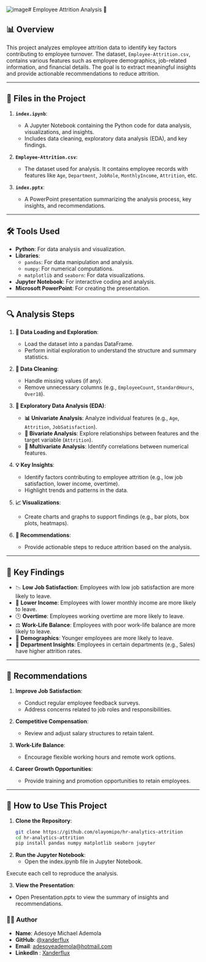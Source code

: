 ![image](https://github.com/user-attachments/assets/2c1909c7-cf35-4f73-ac9f-ab0a34d560fb)# Employee Attrition Analysis 🚀


## 📊 Overview 
This project analyzes employee attrition data to identify key factors contributing to employee turnover. The dataset, `Employee-Attrition.csv`, contains various features such as employee demographics, job-related information, and financial details. The goal is to extract meaningful insights and provide actionable recommendations to reduce attrition.

---

## 📂 Files in the Project
1. **`index.ipynb`**: 
   - A Jupyter Notebook containing the Python code for data analysis, visualizations, and insights.
   - Includes data cleaning, exploratory data analysis (EDA), and key findings.

2. **`Employee-Attrition.csv`**:
   - The dataset used for analysis. It contains employee records with features like `Age`, `Department`, `JobRole`, `MonthlyIncome`, `Attrition`, etc.

3. **`index.pptx`**:
   - A PowerPoint presentation summarizing the analysis process, key insights, and recommendations.

---

## 🛠 Tools Used
- **Python**: For data analysis and visualization.
- **Libraries**:
  - `pandas`: For data manipulation and analysis.
  - `numpy`: For numerical computations.
  - `matplotlib` and `seaborn`: For data visualizations.
- **Jupyter Notebook**: For interactive coding and analysis.
- **Microsoft PowerPoint**: For creating the presentation.

---
## **🔍 Analysis Steps**  

1. **📂 Data Loading and Exploration**:  
   - Load the dataset into a pandas DataFrame.  
   - Perform initial exploration to understand the structure and summary statistics.

2. **🧹 Data Cleaning**:  
   - Handle missing values (if any).  
   - Remove unnecessary columns (e.g., `EmployeeCount`, `StandardHours`, `Over18`).

3. **🔎 Exploratory Data Analysis (EDA)**:  
   - **📊 Univariate Analysis**: Analyze individual features (e.g., `Age`, `Attrition`, `JobSatisfaction`).  
   - **🔗 Bivariate Analysis**: Explore relationships between features and the target variable (`Attrition`).  
   - **🔢 Multivariate Analysis**: Identify correlations between numerical features.

4. **💡 Key Insights**:  
   - Identify factors contributing to employee attrition (e.g., low job satisfaction, lower income, overtime).  
   - Highlight trends and patterns in the data.

5. **📈 Visualizations**:  
   - Create charts and graphs to support findings (e.g., bar plots, box plots, heatmaps).

6. **📝 Recommendations**:  
   - Provide actionable steps to reduce attrition based on the analysis.

---

## **📝 Key Findings**  

- 📉 **Low Job Satisfaction**: Employees with low job satisfaction are more likely to leave.  
- 💸 **Lower Income**: Employees with lower monthly income are more likely to leave.  
- 🕒 **Overtime**: Employees working overtime are more likely to leave.  
- ⚖️ **Work-Life Balance**: Employees with poor work-life balance are more likely to leave.  
- 👶 **Demographics**: Younger employees are more likely to leave.  
- 🏢 **Department Insights**: Employees in certain departments (e.g., Sales) have higher attrition rates.
  

---

## 📢 Recommendations
1. **Improve Job Satisfaction**:
   - Conduct regular employee feedback surveys.
   - Address concerns related to job roles and responsibilities.

2. **Competitive Compensation**:
   - Review and adjust salary structures to retain talent.

3. **Work-Life Balance**:
   - Encourage flexible working hours and remote work options.

4. **Career Growth Opportunities**:
   - Provide training and promotion opportunities to retain employees.

---

## 📌 How to Use This Project
1. **Clone the Repository**:
   ```bash
   git clone https://github.com/olayomipo/hr-analytics-attrition
   cd hr-analytics-attrition
   pip install pandas numpy matplotlib seaborn jupyter
   ```
2. **Run the Jupyter Notebook**:
   - Open the index.ipynb file in Jupyter Notebook.

Execute each cell to reproduce the analysis.

3. **View the Presentation**:
  - Open Presentation.pptx to view the summary of insights and recommendations.



### **👨‍💻 Author**  

- **Name**: Adesoye Michael Ademola 
- **GitHub**: [@xanderflux](https://github.com/xanderflux)  
- **Email**: [adesoyeademola@hotmail.com](mailto:adesoye.m.ademola@gmail.com)
- **LinkedIn** : [Xanderflux](https://www.linkedin.com/in/adesoye-ademola-3a6520229/)
